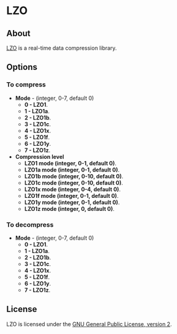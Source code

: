 # LZO

## About
[LZO](http://www.oberhumer.com/opensource/lzo/) is a real-time data compression library.

## Options
### To compress
* **Mode** - (integer, 0-7, default 0)
  * **0 - LZO1**.
  * **1 - LZO1a**.
  * **2 - LZO1b**.
  * **3 - LZO1c**.
  * **4 - LZO1x**.
  * **5 - LZO1f**.
  * **6 - LZO1y**.
  * **7 - LZO1z**.
* **Compression level**
  * **LZO1 mode (integer, 0-1, default 0)**.
  * **LZO1a mode (integer, 0-1, default 0)**.
  * **LZO1b mode (integer, 0-10, default 0)**.
  * **LZO1c mode (integer, 0-10, default 0)**.
  * **LZO1x mode (integer, 0-4, default 0)**.
  * **LZO1f mode (integer, 0-1, default 0)**.
  * **LZO1y mode (integer, 0-1, default 0)**.
  * **LZO1z mode (integer, 0, default 0)**.

### To decompress
* **Mode** - (integer, 0-7, default 0)
  * **0 - LZO1**.
  * **1 - LZO1a**.
  * **2 - LZO1b**.
  * **3 - LZO1c**.
  * **4 - LZO1x**.
  * **5 - LZO1f**.
  * **6 - LZO1y**.
  * **7 - LZO1z**.

## License
LZO is licensed under the [GNU General Public License, version 2](https://github.com/nemequ/lzo/blob/master/COPYING).
